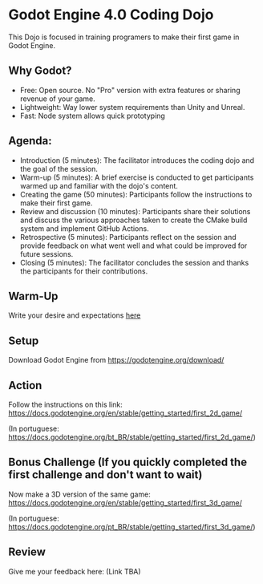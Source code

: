 # Godot Engine 4.0 Coding Dojo

This Dojo is focused in training programers to make their first game in Godot Engine.

## Why Godot?

- Free: Open source. No "Pro" version with extra features or sharing revenue of your game. 
- Lightweight: Way lower system requirements than Unity and Unreal.
- Fast: Node system allows quick prototyping

## Agenda:

- Introduction (5 minutes): The facilitator introduces the coding dojo and the goal of the session.
- Warm-up (5 minutes): A brief exercise is conducted to get participants warmed up and familiar with the dojo's content.
- Creating the game (50 minutes): Participants follow the instructions to make their first game.
- Review and discussion (10 minutes): Participants share their solutions and discuss the various approaches taken to create the CMake build system and implement GitHub Actions.
- Retrospective (5 minutes): Participants reflect on the session and provide feedback on what went well and what could be improved for future sessions.
- Closing (5 minutes): The facilitator concludes the session and thanks the participants for their contributions.

## Warm-Up

Write your desire and expectations [here](https://github.com/alecsantos96/godot-coding-dojo/issues/1)

## Setup

Download Godot Engine from https://godotengine.org/download/

## Action

Follow the instructions on this link: https://docs.godotengine.org/en/stable/getting_started/first_2d_game/

(In portuguese: https://docs.godotengine.org/bt_BR/stable/getting_started/first_2d_game/)

## Bonus Challenge (If you quickly completed the first challenge and don't want to wait)

Now make a 3D version of the same game: https://docs.godotengine.org/en/stable/getting_started/first_3d_game/

(In portuguese: https://docs.godotengine.org/pt_BR/stable/getting_started/first_3d_game/)

## Review

Give me your feedback here: (Link TBA)
